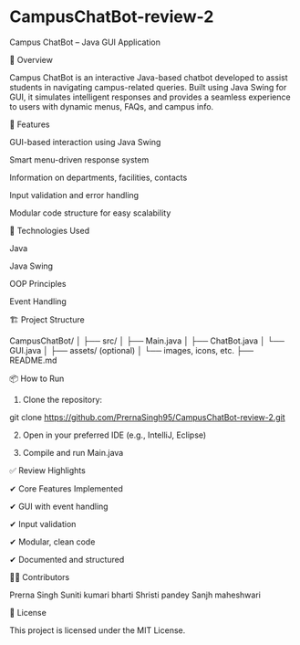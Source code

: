 # CampusChatBot-review-2
Campus ChatBot – Java GUI Application

📌 Overview

Campus ChatBot is an interactive Java-based chatbot developed to assist students in navigating campus-related queries. Built using Java Swing for GUI, it simulates intelligent responses and provides a seamless experience to users with dynamic menus, FAQs, and campus info.

🚀 Features

GUI-based interaction using Java Swing

Smart menu-driven response system

Information on departments, facilities, contacts

Input validation and error handling

Modular code structure for easy scalability


🧠 Technologies Used

Java

Java Swing

OOP Principles

Event Handling


🏗️ Project Structure

CampusChatBot/
│
├── src/
│   ├── Main.java
│   ├── ChatBot.java
│   └── GUI.java
│
├── assets/ (optional)
│   └── images, icons, etc.
├── README.md

📦 How to Run

1. Clone the repository:

git clone https://github.com/PrernaSingh95/CampusChatBot-review-2.git


2. Open in your preferred IDE (e.g., IntelliJ, Eclipse)


3. Compile and run Main.java



✅ Review Highlights

✔ Core Features Implemented

✔ GUI with event handling

✔ Input validation

✔ Modular, clean code

✔ Documented and structured


🧑‍💻 Contributors

Prerna Singh
Suniti kumari bharti
Shristi pandey 
Sanjh maheshwari 


📄 License

This project is licensed under the MIT License.

